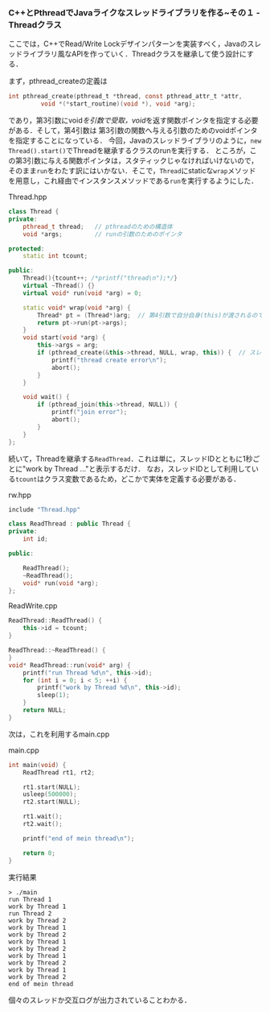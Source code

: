 
### C++とPthreadでJavaライクなスレッドライブラリを作る~その１ - Threadクラス

ここでは，C++でRead/Write Lockデザインパターンを実装すべく，Javaのスレッドライブラリ風なAPIを作っていく．Threadクラスを継承して使う設計にする．

まず，pthread_createの定義は

```c
int pthread_create(pthread_t *thread, const pthread_attr_t *attr,
         void *(*start_routine)(void *), void *arg);
```

であり，第3引数にvoid*を引数で受取，void*を返す関数ポインタを指定する必要がある．そして，第4引数は
第3引数の関数へ与える引数のためのvoidポインタを指定することになっている．
今回，Javaのスレッドライブラリのように，`new Thread().start()`でThreadを継承するクラスのrunを実行する．
ところが，この第3引数に与える関数ポインタは，スタティックじゃなければいけないので，そのまま`run`をわたす訳にはいかない．そこで，`Thread`にstaticな`wrap`メソッドを用意し，これ経由でインスタンスメソッドである`run`を実行するようにした．

Thread.hpp
```c++
class Thread {
private:
    pthread_t thread;   // pthreadのための構造体
    void *args;         // runの引数のためのポインタ

protected:
    static int tcount;

public:
    Thread(){tcount++; /*printf("thread\n");*/}
    virtual ~Thread() {}
    virtual void* run(void *arg) = 0;

    static void* wrap(void *arg) {
        Thread* pt = (Thread*)arg;  // 第4引数で自分自身(this)が渡されるので，キャストしてrunを実行
        return pt->run(pt->args);
    }
    void start(void *arg) {
        this->args = arg;
        if (pthread_create(&this->thread, NULL, wrap, this)) {  // スレッドの生成. 第4引数にthisを指定
            printf("thread create error\n");
            abort();
        }
    }

    void wait() {
        if (pthread_join(this->thread, NULL)) {
            printf("join error");
            abort();
        }
    }
};
```

続いて，Threadを継承する`ReadThread`．これは単に，スレッドIDとともに1秒ごとに"work by Thread ..."と表示するだけ．
なお，スレッドIDとして利用している`tcount`はクラス変数であるため，どこかで実体を定義する必要がある．

rw.hpp
```c++
include "Thread.hpp"

class ReadThread : public Thread {
private:
    int id;

public:

    ReadThread();
    ~ReadThread();
    void* run(void *arg);
};
```
ReadWrite.cpp
```c++
ReadThread::ReadThread() {
	this->id = tcount;
}

ReadThread::~ReadThread() {    
}
void* ReadThread::run(void* arg) {
    printf("run Thread %d\n", this->id);
	for (int i = 0; i < 5; ++i) {
		printf("work by Thread %d\n", this->id);
		sleep(1);
	}
    return NULL;
}
```
次は，これを利用するmain.cpp

main.cpp
```c++
int main(void) {
    ReadThread rt1, rt2;

	rt1.start(NULL);
	usleep(500000);
	rt2.start(NULL);

	rt1.wait();
	rt2.wait();

    printf("end of mein thread\n");

    return 0;
}
```

実行結果
```
> ./main
run Thread 1
work by Thread 1
run Thread 2
work by Thread 2
work by Thread 1
work by Thread 2
work by Thread 1
work by Thread 2
work by Thread 1
work by Thread 2
work by Thread 1
work by Thread 2
end of mein thread
```
個々のスレッドか交互ログが出力されていることわかる．
